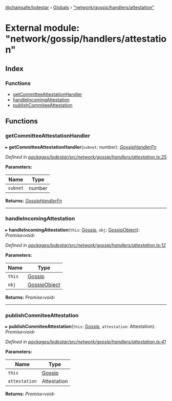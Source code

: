 [@chainsafe/lodestar](../README.md) › [Globals](../globals.md) › ["network/gossip/handlers/attestation"](_network_gossip_handlers_attestation_.md)

# External module: "network/gossip/handlers/attestation"

## Index

### Functions

* [getCommitteeAttestationHandler](_network_gossip_handlers_attestation_.md#getcommitteeattestationhandler)
* [handleIncomingAttestation](_network_gossip_handlers_attestation_.md#handleincomingattestation)
* [publishCommiteeAttestation](_network_gossip_handlers_attestation_.md#publishcommiteeattestation)

## Functions

###  getCommitteeAttestationHandler

▸ **getCommitteeAttestationHandler**(`subnet`: number): *[GossipHandlerFn](_network_gossip_gossip_.md#gossiphandlerfn)*

*Defined in [packages/lodestar/src/network/gossip/handlers/attestation.ts:25](https://github.com/ChainSafe/lodestar/blob/cce68e126/packages/lodestar/src/network/gossip/handlers/attestation.ts#L25)*

**Parameters:**

Name | Type |
------ | ------ |
`subnet` | number |

**Returns:** *[GossipHandlerFn](_network_gossip_gossip_.md#gossiphandlerfn)*

___

###  handleIncomingAttestation

▸ **handleIncomingAttestation**(`this`: [Gossip](../classes/_network_gossip_gossip_.gossip.md), `obj`: [GossipObject](_network_gossip_interface_.md#gossipobject)): *Promise‹void›*

*Defined in [packages/lodestar/src/network/gossip/handlers/attestation.ts:12](https://github.com/ChainSafe/lodestar/blob/cce68e126/packages/lodestar/src/network/gossip/handlers/attestation.ts#L12)*

**Parameters:**

Name | Type |
------ | ------ |
`this` | [Gossip](../classes/_network_gossip_gossip_.gossip.md) |
`obj` | [GossipObject](_network_gossip_interface_.md#gossipobject) |

**Returns:** *Promise‹void›*

___

###  publishCommiteeAttestation

▸ **publishCommiteeAttestation**(`this`: [Gossip](../classes/_network_gossip_gossip_.gossip.md), `attestation`: Attestation): *Promise‹void›*

*Defined in [packages/lodestar/src/network/gossip/handlers/attestation.ts:41](https://github.com/ChainSafe/lodestar/blob/cce68e126/packages/lodestar/src/network/gossip/handlers/attestation.ts#L41)*

**Parameters:**

Name | Type |
------ | ------ |
`this` | [Gossip](../classes/_network_gossip_gossip_.gossip.md) |
`attestation` | Attestation |

**Returns:** *Promise‹void›*
